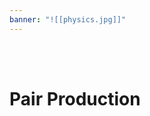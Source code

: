```yaml
---
banner: "![[physics.jpg]]"
---
```

<div class="title">​</div>
<div class="title">​</div>

# Pair Production
